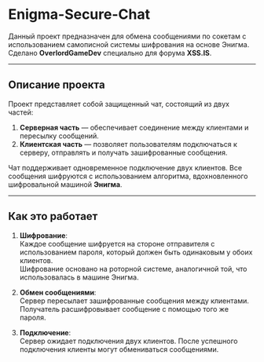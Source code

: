 # Enigma-Secure-Chat

Данный проект предназначен для обмена сообщениями по сокетам с использованием самописной системы шифрования на основе Энигма. Сделано **OverlordGameDev** специально для форума **XSS.IS**.

---

## Описание проекта

Проект представляет собой защищенный чат, состоящий из двух частей:
1. **Серверная часть** — обеспечивает соединение между клиентами и пересылку сообщений.
2. **Клиентская часть** — позволяет пользователям подключаться к серверу, отправлять и получать зашифрованные сообщения.

Чат поддерживает одновременное подключение двух клиентов. Все сообщения шифруются с использованием алгоритма, вдохновленного шифровальной машиной **Энигма**.

---

## Как это работает

1. **Шифрование**:  
   Каждое сообщение шифруется на стороне отправителя с использованием пароля, который должен быть одинаковым у обоих клиентов.  
   Шифрование основано на роторной системе, аналогичной той, что использовалась в машине Энигма.

2. **Обмен сообщениями**:  
   Сервер пересылает зашифрованные сообщения между клиентами.  
   Получатель расшифровывает сообщение с помощью того же пароля.

3. **Подключение**:  
   Сервер ожидает подключения двух клиентов. После успешного подключения клиенты могут обмениваться сообщениями.
